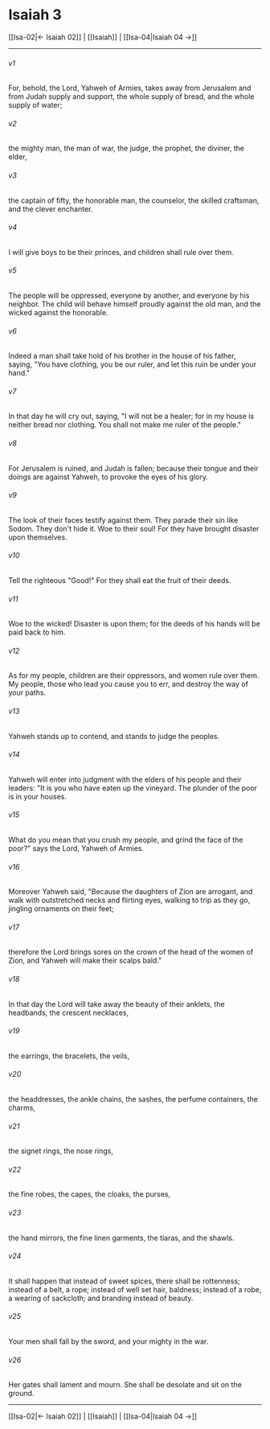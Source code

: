 # Isaiah 3

[[Isa-02|← Isaiah 02]] | [[Isaiah]] | [[Isa-04|Isaiah 04 →]]
***



###### v1 
For, behold, the Lord, Yahweh of Armies, takes away from Jerusalem and from Judah supply and support, the whole supply of bread, and the whole supply of water; 

###### v2 
the mighty man, the man of war, the judge, the prophet, the diviner, the elder, 

###### v3 
the captain of fifty, the honorable man, the counselor, the skilled craftsman, and the clever enchanter. 

###### v4 
I will give boys to be their princes, and children shall rule over them. 

###### v5 
The people will be oppressed, everyone by another, and everyone by his neighbor. The child will behave himself proudly against the old man, and the wicked against the honorable. 

###### v6 
Indeed a man shall take hold of his brother in the house of his father, saying, "You have clothing, you be our ruler, and let this ruin be under your hand." 

###### v7 
In that day he will cry out, saying, "I will not be a healer; for in my house is neither bread nor clothing. You shall not make me ruler of the people." 

###### v8 
For Jerusalem is ruined, and Judah is fallen; because their tongue and their doings are against Yahweh, to provoke the eyes of his glory. 

###### v9 
The look of their faces testify against them. They parade their sin like Sodom. They don't hide it. Woe to their soul! For they have brought disaster upon themselves. 

###### v10 
Tell the righteous "Good!" For they shall eat the fruit of their deeds. 

###### v11 
Woe to the wicked! Disaster is upon them; for the deeds of his hands will be paid back to him. 

###### v12 
As for my people, children are their oppressors, and women rule over them. My people, those who lead you cause you to err, and destroy the way of your paths. 

###### v13 
Yahweh stands up to contend, and stands to judge the peoples. 

###### v14 
Yahweh will enter into judgment with the elders of his people and their leaders: "It is you who have eaten up the vineyard. The plunder of the poor is in your houses. 

###### v15 
What do you mean that you crush my people, and grind the face of the poor?" says the Lord, Yahweh of Armies. 

###### v16 
Moreover Yahweh said, "Because the daughters of Zion are arrogant, and walk with outstretched necks and flirting eyes, walking to trip as they go, jingling ornaments on their feet; 

###### v17 
therefore the Lord brings sores on the crown of the head of the women of Zion, and Yahweh will make their scalps bald." 

###### v18 
In that day the Lord will take away the beauty of their anklets, the headbands, the crescent necklaces, 

###### v19 
the earrings, the bracelets, the veils, 

###### v20 
the headdresses, the ankle chains, the sashes, the perfume containers, the charms, 

###### v21 
the signet rings, the nose rings, 

###### v22 
the fine robes, the capes, the cloaks, the purses, 

###### v23 
the hand mirrors, the fine linen garments, the tiaras, and the shawls. 

###### v24 
It shall happen that instead of sweet spices, there shall be rottenness; instead of a belt, a rope; instead of well set hair, baldness; instead of a robe, a wearing of sackcloth; and branding instead of beauty. 

###### v25 
Your men shall fall by the sword, and your mighty in the war. 

###### v26 
Her gates shall lament and mourn. She shall be desolate and sit on the ground.

***
[[Isa-02|← Isaiah 02]] | [[Isaiah]] | [[Isa-04|Isaiah 04 →]]
